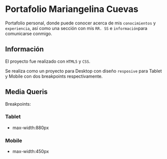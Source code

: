 # Portafolio Mariangelina Cuevas

Portafolio personal, donde puede conocer acerca de mis `conocimientos` y `experiencia`, así como una sección con mis `RR. SS` e `información`para comunicarse conmigo.

## Información

El proyecto fue realizado con `HTML5` y `CSS`.

Se realiza como un proyecto para Desktop con diseño `resposive` para Tablet y Mobile con dos breakpoints respectivamente.

## Media Queris

Breakpoints:

### Tablet 

- max-width:880px

### Mobile

- max-width:450px